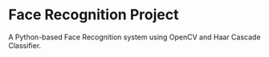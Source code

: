 # Face Recognition Project
A Python-based Face Recognition system using OpenCV and Haar Cascade Classifier.


